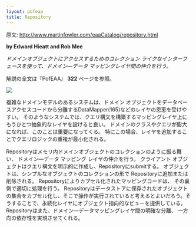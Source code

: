 ```yaml
---
layout: pofeaa
title: Repository
---
```


原文: http://www.martinfowler.com/eaaCatalog/repository.html

**by Edward Hieatt and Rob Mee**

*ドメインオブジェクトにアクセスするためのコレクション ライクなインターフェースを使って、ドメイン—データ マッピングレイヤ間の仲介を行う。*

解説の全文は『PofEAA』 **322** ページを参照。

![](http://www.martinfowler.com/eaaCatalog/repositorySketch.gif)

複雑なドメインモデルのあるシステムは、ドメイン オブジェクトをデータベースアクセスコードから分離するDataMapper(165)などのレイヤの恩恵を受けやすい。
そのようなシステムでは、クエリ構文を構築するマッピングレイヤ上にもうひとつ抽象的なレイヤを設けると良い。
ドメインのクラスやクエリが膨大になれば、このことは重要になってくる。
特にこの場合、レイヤを追加することでクエリロジックの重複が最小化される。

Repositoryはメモリ内ドメインオブジェクトのコレクションのように振る舞い、
ドメイン—データ マッピング レイヤの仲介を行う。 クライアント
オブジェクトはクエリ構文を明示的に作成し、Repositoryにsubmitする。
オブジェクトは、シンプルなオブジェクトのコレクションの形で
Repositoryに追加または削除される。
Repositoryによりカプセル化されたマッピングコードは、
その裏側で適切に処理を行う。
Repositoryはデータストアに保存されたオブジェクトの集合をカプセル化し、そこで操作が実行されていると考えるとよいだろう。そうすることで、永続化レイヤにオブジェクト指向的なビューを提供している。
Repositoryはまた、ドメイン—データマッピングレイヤ間の明確な分離、
一方向の依存性を実現させてくれる。
